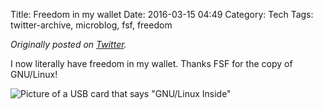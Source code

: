 Title: Freedom in my wallet
Date: 2016-03-15 04:49
Category: Tech
Tags: twitter-archive, microblog, fsf, freedom

_Originally posted on [Twitter](https://web.archive.org/web/https://twitter.com/legoktm/status/709602450227879937)._

I now literally have freedom in my wallet. Thanks FSF for the copy of GNU/Linux!

![Picture of a USB card that says "GNU/Linux Inside"]({static}/images/20160315-twitter-709602450227879937-1.jpg)
